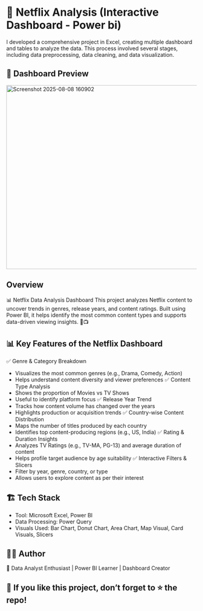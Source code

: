 # 🍿 Netflix Analysis (Interactive Dashboard - Power bi) 
I developed a comprehensive project in Excel, creating multiple dashboard and tables to analyze the data. This process involved several stages, including data preprocessing, data cleaning, and data visualization.

## 📸 Dashboard Preview
<img width="869" height="487" alt="Screenshot 2025-08-08 160902" src="https://github.com/user-attachments/assets/895df3fb-277d-42c3-919c-c9ea73ec77ef" />

## Overview
📊 Netflix Data Analysis Dashboard
This project analyzes Netflix content to uncover trends in genres, release years, and content ratings.
Built using Power BI, it helps identify the most common content types and supports data-driven viewing insights. 🍿📺

## 📊 Key Features of the Netflix Dashboard
✅ Genre & Category Breakdown
 * Visualizes the most common genres (e.g., Drama, Comedy, Action)
 * Helps understand content diversity and viewer preferences
✅ Content Type Analysis
 * Shows the proportion of Movies vs TV Shows
 * Useful to identify platform focus
✅ Release Year Trend
 * Tracks how content volume has changed over the years
 * Highlights production or acquisition trends
✅ Country-wise Content Distribution
 * Maps the number of titles produced by each country
 * Identifies top content-producing regions (e.g., US, India)
✅ Rating & Duration Insights
 * Analyzes TV Ratings (e.g., TV-MA, PG-13) and average duration of content
 * Helps profile target audience by age suitability
✅ Interactive Filters & Slicers
 * Filter by year, genre, country, or type
 * Allows users to explore content as per their interest

## 🏗️ Tech Stack
 * Tool: Microsoft Excel, Power BI
 * Data Processing: Power Query
 * Visuals Used: Bar Chart, Donut Chart, Area Chart, Map Visual, Card Visuals, Slicers

## 👨‍💻 Author
📌 Data Analyst Enthusiast | Power BI Learner | Dashboard Creator

## 🌟 If you like this project, don’t forget to ⭐ the repo!




